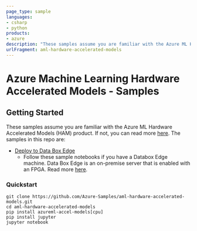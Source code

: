 ```yaml
---
page_type: sample
languages:
- csharp
- python
products:
- azure
description: "These samples assume you are familiar with the Azure ML Hardware Accelerated Models (HAM) product"
urlFragment: aml-hardware-accelerated-models
---
```


# Azure Machine Learning Hardware Accelerated Models - Samples

## Getting Started
These samples assume you are familiar with the Azure ML Hardware Accelerated Models (HAM) product. If not, you can read more [here](https://docs.microsoft.com/en-us/azure/machine-learning/service/concept-accelerate-with-fpgas). The samples in this repo are: 
 
* [Deploy to Data Box Edge](deploy-to-databox-edge)
    * Follow these sample notebooks if you have a Databox Edge machine. Data Box Edge is an on-premise server that is enabled with an FPGA. Read more [here](https://docs.microsoft.com/en-us/azure/databox-online/data-box-edge-overview).

### Quickstart
```
git clone https://github.com/Azure-Samples/aml-hardware-accelerated-models.git
cd aml-hardware-accelerated-models
pip install azureml-accel-models[cpu]
pip install jupyter
jupyter notebook
```
